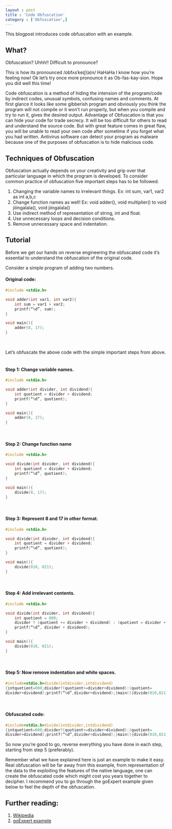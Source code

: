 ```yaml
---
layout : post
title : 'Code Obfuscation'
category : ['Obfuscation',]
---
```


This blogpost introduces code obfuscation with an example.

## What?

Obfuscation? Uhhh!! Difficult to pronounce?

This is how its pronounced /ɒbfʌsˈkeɪʃ(ə)n/ HaHaHa I know how you’re feeling now! Ok let’s try once more pronounce it as Ob-fas-kay-sion. Hope you did well this time!

Code obfuscation is a method of hiding the intension of the program/code by indirect codes, unusual symbols, confusing names and comments. At first glance it looks like some gibberish program and obviously you think the program will not compile or it won’t run properly, but when you compile and try to run it, gives the desired output. Advantage of Obfuscation is that you can hide your code for trade secrecy. It will be too difficult for others to read and understand the source code. But with great feature comes in great flaw, you will be unable to read your own code after sometime if you forget what you had written. Antivirus software can detect your program as malware because one of the purposes of obfuscation is to hide malicious code.

## Techniques of Obfuscation

Obfuscation actually depends on your creativity and grip over that particular language in which the program is developed. To consider common practice of obfuscation five important steps has to be followed.

1. Changing the variable names to irrelevant things.
Ex: int sum, var1, var2 as int a,b,c
2. Change function names as well!
Ex: void adder(), void multiplier() to void jiiingalala(), void jiingalala()
3. Use indirect method of representation of string, int and float.
4. Use unnecessary loops and decision conditions.
5. Remove unnecessary space and indentation.

## Tutorial

Before we get our hands on reverse engineering the obfuscated code it’s essential to understand the obfuscation of the original code.

Consider a simple program of adding two numbers.

#### Original code:

```c
#include <stdio.h>

void adder(int var1, int var2){
    int sum = var1 + var2;
    printf(“%d”, sum);
}

void main(){
    adder(8, 17);
}
```
<br>

Let’s obfuscate the above code with the simple important steps from above.
<br><br>
#### Step 1: Change variable names.
```c
#include <stdio.h>

void adder(int divider, int dividend){
    int quotient = divider + dividend;
    printf(“%d”, quotient);
}

void main(){
    adder(8, 17);
}
```
<br>

#### Step 2: Change function name

```c
#include <stdio.h>

void divide(int divider, int dividend){
    int quotient = divider + dividend;
    printf(“%d”, quotient);
}

void main(){
    divide(8, 17);
}
```
<br>

#### Step 3: Represent 8 and 17 in other format.

```c
#include <stdio.h>

void divide(int divider, int dividend){
    int quotient = divider + dividend;
    printf(“%d”, quotient);
}

void main(){
    divide(010, 021);
}
```
<br>

#### Step 4: Add irrelevant contents.
```c  
#include <stdio.h>

void divide(int divider, int dividend){
    int quotient = 000;
    divider ? (quotient += divider + dividend) : (quotient = divider + dividend);
    printf(“%d”, divider + dividend);
}

void main(){
    divide(010, 021);
}
```
<br>

#### Step 5: Now remove indentation and white spaces.
```c
#include<stdio.h>divide(intdivider,intdividend)
{intquotient=000;divider?(quotient+=divider+dividend):(quotient=
divider+dividend);printf(“%d”,divider+dividend);}main(){divide(010,021);}
```
<br>

#### Obfuscated code:
```c
#include<stdio.h>divide(intdivider,intdividend)
{intquotient=000;divider?(quotient+=divider+dividend):(quotient=
divider+dividend);printf(“%d”,divider+dividend);}main(){divide(010,021);}
```

So now you’re good to go, reverse everything you have done in each step, starting from step 5 (preferably).

Remember what we have explained here is just an example to make it easy. Real obfuscation will be far away from this example, from representation of the data to the exploiting the features of the native language, one can create the obfuscated code which might cost you years together to decipher. I recommend you to go through the goExpert example given below to feel the depth of the obfuscation.

## Further reading:

1. [Wikipedia](https://en.wikipedia.org/wiki/Obfuscation_(software))
2. [goExpert example](https://www.go4expert.com/articles/create-obfuscated-code-c-t27261/)
